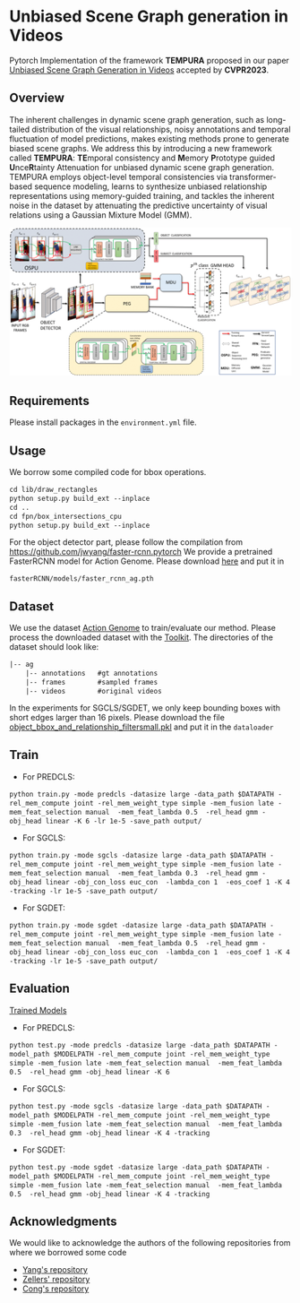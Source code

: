 # Unbiased Scene Graph generation in Videos
Pytorch Implementation of the framework **TEMPURA** proposed in our paper [Unbiased Scene Graph Generation in Videos](https://arxiv.org/abs/2304.00733) accepted by **CVPR2023**.

## Overview
The inherent challenges in dynamic scene graph generation, such as long-tailed distribution of the visual relationships, noisy annotations and temporal fluctuation of model predictions, makes existing methods prone to generate biased scene graphs. We address this by introducing a new framework called **TEMPURA**: **TE**mporal consistency and **M**emory **P**rototype guided **U**nce**R**tainty Attenuation for unbiased dynamic scene graph generation. TEMPURA employs object-level temporal consistencies via transformer-based sequence modeling, learns to synthesize unbiased relationship representations using memory-guided training, and tackles the inherent noise in the dataset by attenuating the predictive uncertainty of visual relations using a Gaussian Mixture Model (GMM).

![GitHub Logo](/data/framework.png)

## Requirements
Please install packages in the ```environment.yml``` file.

## Usage

We borrow some compiled code for bbox operations.
```
cd lib/draw_rectangles
python setup.py build_ext --inplace
cd ..
cd fpn/box_intersections_cpu
python setup.py build_ext --inplace
```
For the object detector part, please follow the compilation from https://github.com/jwyang/faster-rcnn.pytorch
We provide a pretrained FasterRCNN model for Action Genome. Please download [here](https://drive.google.com/file/d/1-u930Pk0JYz3ivS6V_HNTM1D5AxmN5Bs/view?usp=sharing) and put it in 
```
fasterRCNN/models/faster_rcnn_ag.pth
```

## Dataset
We use the dataset [Action Genome](https://www.actiongenome.org/#download) to train/evaluate our method. Please process the downloaded dataset with the [Toolkit](https://github.com/JingweiJ/ActionGenome). The directories of the dataset should look like:
```
|-- ag
    |-- annotations   #gt annotations
    |-- frames        #sampled frames
    |-- videos        #original videos
```
 In the experiments for SGCLS/SGDET, we only keep bounding boxes with short edges larger than 16 pixels. Please download the file [object_bbox_and_relationship_filtersmall.pkl](https://drive.google.com/file/d/19BkAwjCw5ByyGyZjFo174Oc3Ud56fkaT/view?usp=sharing) and put it in the ```dataloader```

## Train
+ For PREDCLS: 
```
python train.py -mode predcls -datasize large -data_path $DATAPATH -rel_mem_compute joint -rel_mem_weight_type simple -mem_fusion late -mem_feat_selection manual  -mem_feat_lambda 0.5  -rel_head gmm -obj_head linear -K 6 -lr 1e-5 -save_path output/ 

```

+ For SGCLS: 
```
python train.py -mode sgcls -datasize large -data_path $DATAPATH -rel_mem_compute joint -rel_mem_weight_type simple -mem_fusion late -mem_feat_selection manual  -mem_feat_lambda 0.3  -rel_head gmm -obj_head linear -obj_con_loss euc_con  -lambda_con 1  -eos_coef 1 -K 4 -tracking -lr 1e-5 -save_path output/ 

```
+ For SGDET: 
```
python train.py -mode sgdet -datasize large -data_path $DATAPATH -rel_mem_compute joint -rel_mem_weight_type simple -mem_fusion late -mem_feat_selection manual  -mem_feat_lambda 0.5  -rel_head gmm -obj_head linear -obj_con_loss euc_con  -lambda_con 1  -eos_coef 1 -K 4 -tracking -lr 1e-5 -save_path output/ 

```

## Evaluation
[Trained Models](https://drive.google.com/drive/folders/1m1xSUbqBELpogHRl_4J3ED7tlyp3ebv8?usp=share_link)

+ For PREDCLS: 
```
python test.py -mode predcls -datasize large -data_path $DATAPATH -model_path $MODELPATH -rel_mem_compute joint -rel_mem_weight_type simple -mem_fusion late -mem_feat_selection manual  -mem_feat_lambda 0.5  -rel_head gmm -obj_head linear -K 6   

```

+ For SGCLS: 
```
python test.py -mode sgcls -datasize large -data_path $DATAPATH -model_path $MODELPATH -rel_mem_compute joint -rel_mem_weight_type simple -mem_fusion late -mem_feat_selection manual  -mem_feat_lambda 0.3  -rel_head gmm -obj_head linear -K 4 -tracking  

```
+ For SGDET: 
```
python test.py -mode sgdet -datasize large -data_path $DATAPATH -model_path $MODELPATH -rel_mem_compute joint -rel_mem_weight_type simple -mem_fusion late -mem_feat_selection manual  -mem_feat_lambda 0.5  -rel_head gmm -obj_head linear -K 4 -tracking 

```

## Acknowledgments 
We would like to acknowledge the authors of the following repositories from where we borrowed some code
+ [Yang's repository](https://github.com/jwyang/faster-rcnn.pytorch)
+ [Zellers' repository](https://github.com/rowanz/neural-motifs) 
+ [Cong's repository](https://github.com/yrcong/STTran.git)
